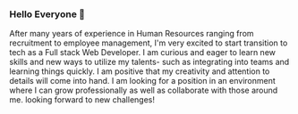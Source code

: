 ### Hello Everyone 👋

After many years of experience in Human Resources ranging from recruitment to employee management, I'm very excited to start transition to tech as a Full stack Web Developer. 
I am curious and eager to learn new skills and new ways to utilize my talents- such as integrating into teams and learning things quickly. I am positive that my creativity and attention to details will come into hand.
I am looking for a position in an environment where I can grow professionally as well as collaborate with those around me.
looking forward to new challenges!



<!--
**InbarGluska/InbarGluska** is a ✨ _special_ ✨ repository because its `README.md` (this file) appears on your GitHub profile.

Here are some ideas to get you started:

- 🔭 I’m currently working on ...
- 🌱 I’m currently learning ...
- 👯 I’m looking to collaborate on ...
- 🤔 I’m looking for help with ...
- 💬 Ask me about ...
- 📫 How to reach me: ...
- 😄 Pronouns: ...
- ⚡ Fun fact: ...
-->
